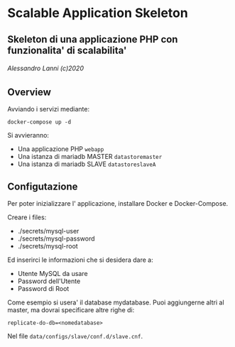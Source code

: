 # Scalable Application Skeleton

## Skeleton di una applicazione PHP con funzionalita' di scalabilita'

###### Alessandro Lanni (c)2020

## Overview

Avviando i servizi mediante:

````
docker-compose up -d
````
Si avvieranno:

- Una applicazione PHP `webapp`
- Una istanza di mariadb MASTER `datastoremaster`
- Una istanza di mariadb SLAVE `datastoreslaveA`

## Configutazione

Per poter inizializzare l' applicazione, installare Docker e Docker-Compose.

Creare i files:

- ./secrets/mysql-user
- ./secrets/mysql-password
- ./secrets/mysql-root

Ed inserirci le informazioni che si desidera dare a:

- Utente MySQL da usare
- Password dell'Utente
- Password di Root


Come esempio si usera' il database mydatabase. Puoi aggiungerne altri al master, 
ma dovrai specificare altre righe di:

````
replicate-do-db=<nomedatabase>
````

Nel file `data/configs/slave/conf.d/slave.cnf`.

